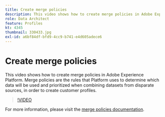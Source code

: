 ```yaml
---
title: Create merge policies
description: This video shows how to create merge policies in Adobe Experience Platform. Merge policies are the rules that Platform uses to determine which data will be used and prioritized when combining datasets from disparate sources, in order to create customer profiles.
role: Data Architect
feature: Profiles
kt: 4345
thumbnail: 330433.jpg
exl-id: a6bf84df-bfd9-4cc9-b741-e4d605adece6
---
```

# Create merge policies

This video shows how to create merge policies in Adobe Experience Platform. Merge policies are the rules that Platform uses to determine which data will be used and prioritized when combining datasets from disparate sources, in order to create customer profiles.

>[!VIDEO](https://video.tv.adobe.com/v/330433?quality=12&learn=on)

For  more information, please visit the [merge policies documentation](https://experienceleague.adobe.com/docs/experience-platform/profile/merge-policies/overview.html).
